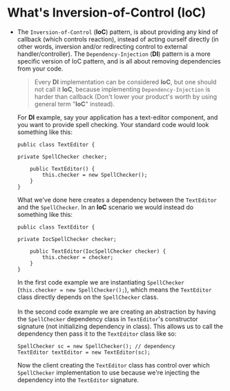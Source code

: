 # What's Inversion-of-Control (IoC)
- The `Inversion-of-Control` (**IoC**) pattern, is about providing any kind of callback (which controls reaction), instead of acting ourself directly (in other words, inversion and/or redirecting control to external handler/controller). The `Dependency-Injection` (**DI**) pattern is a more specific version of IoC pattern, and is all about removing dependencies from your code.
    > Every **DI** implementation can be considered **IoC**, but one should not call it **IoC**, because implementing `Dependency-Injection` is harder than callback (Don't lower your product's worth by using general term "**IoC**" instead).

    For **DI** example, say your application has a text-editor component, and you want to provide spell checking. Your standard code would look something like this:
    ```
    public class TextEditor {

    private SpellChecker checker;

        public TextEditor() {
            this.checker = new SpellChecker();
        }
    }
    ```
    What we've done here creates a dependency between the `TextEditor` and the `SpellChecker`. In an **IoC** scenario we would instead do something like this:
    ```
    public class TextEditor {

    private IocSpellChecker checker;

        public TextEditor(IocSpellChecker checker) {
            this.checker = checker;
        }
    }
    ```
    In the first code example we are instantiating `SpellChecker` (`this.checker = new SpellChecker();`), which means the `TextEditor` class directly depends on the `SpellChecker` class.<br/><br/>In the second code example we are creating an abstraction by having the `SpellChecker` dependency class in `TextEditor`'s constructor signature (not initializing dependency in class). This allows us to call the dependency then pass it to the `TextEditor` class like so:
    ```
    SpellChecker sc = new SpellChecker(); // dependency
    TextEditor textEditor = new TextEditor(sc);
    ```
    Now the client creating the `TextEditor` class has control over which `SpellChecker` implementation to use because we're injecting the dependency into the `TextEditor` signature.